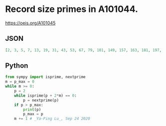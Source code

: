 # Record size primes in A101044\.
https://oeis.org/A101045
## JSON
```JSON
[2, 3, 5, 7, 13, 19, 31, 43, 53, 67, 79, 101, 149, 157, 163, 181, 197, 227, 307, 349, 379, 409, 431, 619, 631, 661, 691, 751, 757, 811, 829, 1093, 1117, 1217, 1279, 1423, 1453, 1481, 1531, 1549, 1579, 1759, 1877, 2239, 2273, 2287, 2383, 2447, 2659, 2671, 2707]
```
## Python
```Python
from sympy import isprime, nextprime
m = p_max = 0
while m >= 0:
    p = 2
    while isprime(p + 2*m) == 0:
        p = nextprime(p)
    if p > p_max:
        print(p)
        p_max = p
    m += 1 # _Ya-Ping Lu_, Sep 24 2020
```
